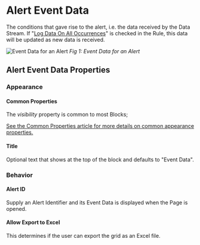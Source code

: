 # Alert Event Data

The conditions that gave rise to the alert, i.e. the data received by the Data Stream. If "[Log Data On All Occurrences](https://documentation.xmpro.com/concepts/recommendation/rule#properties-on-the-rule)" is checked in the Rule, this data will be updated as new data is received.

![Event Data for an Alert](images/alert-event-data.png)
*Fig 1: Event Data for an Alert*

## Alert Event Data Properties

### Appearance

#### Common Properties

The _visibility_ property is common to most Blocks;

[See the Common Properties article for more details on common appearance properties.](../common-properties.md#appearance)

#### Title

Optional text that shows at the top of the block and defaults to "Event Data".

### Behavior

#### Alert ID

Supply an Alert Identifier and its Event Data is displayed when the Page is opened.

#### **Allow Export to Excel**

This determines if the user can export the grid as an Excel file.
